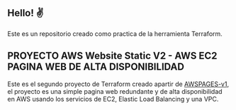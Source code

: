 ## Hello! ✌
Este es un repositorio creado como practica de la herramienta Terraform.

## PROYECTO AWS Website Static V2 - AWS EC2 PAGINA WEB DE ALTA DISPONIBILIDAD
Este es el segundo proyecto de Terraform creado apartir de [AWSPAGES-v1](https://github.com/Samurai829/AWSPAGES-v1), el proyecto es una simple pagina web redundante 
y de alta disponibilidad en AWS usando los servicios de EC2, Elastic Load Balancing y una VPC.
